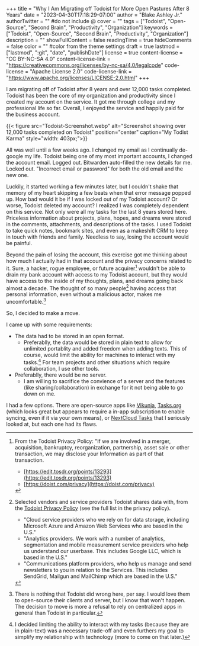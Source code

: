 +++
title = "Why I Am Migrating off Todoist for More Open Pastures After 8 Years"
date = "2023-04-30T17:18:29-07:00"
author = "Blake Ashley Jr."
authorTwitter = "" #do not include @
cover = ""
tags = ["Todoist", "Open-Source", "Second Brain", "Productivity", "Organization"]
keywords = ["Todoist", "Open-Source", "Second Brain", "Productivity", "Organization"]
description = ""
showFullContent = false
readingTime = true
hideComments = false
color = "" #color from the theme settings
draft = true
lastmod = ["lastmod", ":git", "date", "publishDate"]
license = true
content-license = "CC BY-NC-SA 4.0"
content-license-link = "https://creativecommons.org/licenses/by-nc-sa/4.0/legalcode"
code-license = "Apache License 2.0"
code-license-link = "https://www.apache.org/licenses/LICENSE-2.0.html"
+++

I am migrating off of Todoist after 8 years and over 12,000 tasks completed. Todoist has been the core of my organization and productivity since I created my account on the service. It got me through college and my professional life so far. Overall, I enjoyed the service and happily paid for the business account.

{{< figure src="Todoist-Screenshot.webp" alt="Screenshot showing over 12,000 tasks completed on Todoist" position="center" caption="My Todist Karma" style="width: 403px;">}}

All was well until a few weeks ago. I changed my email as I continually de-google my life. Todoist being one of my most important accounts, I changed the account email. Logged out. Bitwarden auto-filled the new details for me. Locked out. "Incorrect email or password" for both the old email and the new one.

Luckily, it started working a few minutes later, but I couldn't shake that memory of my heart skipping a few beats when that error message popped up. How bad would it be if I was locked out of my Todoist account? Or worse, Todoist deleted my account? I realized I was completely dependent on this service. Not only were all my tasks for the last 8 years stored here. Priceless information about projects, plans, hopes, and dreams were stored in the comments, attachments, and descriptions of the tasks. I used Todoist to take quick notes, bookmark sites, and even as a makeshift CRM to keep in touch with friends and family. Needless to say, losing the account would be painful.

Beyond the pain of losing the account, this exercise got me thinking about how much I actually had in that account and the privacy concerns related to it. Sure, a hacker, rogue employee, or future acquirer[^1] wouldn't be able to drain my bank account with access to my Todoist account, but they would have access to the inside of my thoughts, plans, and dreams going back almost a decade. The thought of so many people[^2] having access that personal information, even without a malicious actor, makes me uncomfortable.[^3]

So, I decided to make a move.

I came up with some requirements:

- The data had to be stored in an open format.
  - Preferablly, the data would be stored in plain text to allow for unlimited portablity and added freedom when adding texts. This of course, would limit the ability for machines to interact with my tasks.[^4] For team projects and other situations which require collaboration, I use other tools.
- Preferablly, there would be no server.
  - I am willing to sacrifice the convience of a server and the features (like sharing/collaboration) in exchange for it not being able to go down on me.

I had a few options. There are open-source apps like [Vikunja](https://vikunja.io/), [Tasks.org](https://tasks.org) (which looks great but appears to require a in-app subscription to enable syncing, even if it via your own means), or [NextCloud Tasks](https://apps.nextcloud.com/apps/tasks) that I seriously looked at, but each one had its flaws.

[^1]: From the Todoist Privacy Policy: "If we are involved in a merger, acquisition, bankruptcy, reorganization, partnership, asset sale or other transaction, we may disclose your Information as part of that transaction.
    - [https://edit.tosdr.org/points/13293](https://edit.tosdr.org/points/13293)
    - [https://doist.com/privacy](https://doist.com/privacy)

[^2]: Selected vendors and service providers Todoist shares data with, from the [Todoist Privacy Policy](https://doist.com/privacy) (see the full list in the privacy policy).
      - "Cloud service providers who we rely on for data storage, including Microsoft Azure and Amazon Web Services who are based in the U.S."
      - "Analytics providers. We work with a number of analytics, segmentation and mobile measurement service providers who help us understand our userbase. This includes Google LLC, which is based in the U.S."
      - "Communications platform providers, who help us manage and send newsletters to you in relation to the Services. This includes SendGrid, Mailgun and MailChimp which are based in the U.S."

[^3]: There is nothing that Todoist did wrong here, per say. I would love them to open-source their clients and server, but I know that won't happen. The decision to move is more a refusal to rely on centralized apps in general than Todoist in particular. 

[^4]: I decided limiting the ability to interact with my tasks (because they are in plain-text) was a necessary trade-off and even furthers my goal to simplify my relationship with technology (more to come on that later.)